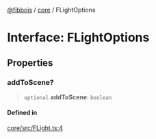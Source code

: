 [@fibbojs](/api/index) / [core](/api/core) / FLightOptions

# Interface: FLightOptions

## Properties

### addToScene?

> `optional` **addToScene**: `boolean`

#### Defined in

[core/src/FLight.ts:4](https://github.com/fibbojs/fibbo/blob/b496854a6f37e79caf42562bf7512dfda8184f7a/packages/core/src/FLight.ts#L4)
